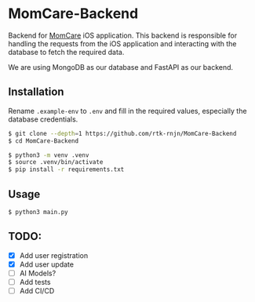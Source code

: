 # MomCare-Backend

Backend for [MomCare](https://github.com/rtk-rnjn/MomCare) iOS application. This backend is responsible for handling the requests from the iOS application and interacting with the database to fetch the required data.

We are using MongoDB as our database and FastAPI as our backend.

## Installation

Rename `.example-env` to `.env` and fill in the required values, especially the database credentials.

```bash
$ git clone --depth=1 https://github.com/rtk-rnjn/MomCare-Backend
$ cd MomCare-Backend
```
```bash
$ python3 -m venv .venv
$ source .venv/bin/activate
$ pip install -r requirements.txt
```

## Usage

```bash
$ python3 main.py
```

## TODO:

- [x] Add user registration
- [x] Add user update
- [ ] AI Models?
- [ ] Add tests
- [ ] Add CI/CD
